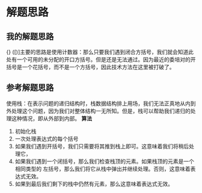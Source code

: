 # 解题思路

## 我的解题思路
[](){}
([)]主要的思路是使用计数器：那么只要我们遇到闭合方括号，我们就会知道此处有一个可用的未分配的开口方括号。但是还是无法通过。因为最近的委培对的开括号是一个花括号，而不是一个方括号，因此技术方法在这里被打破了。


## 参考解题思路
使用栈：在表示问题的递归结构时，栈数据结构排上用场，我们无法正真地从内到外处理这个问题，因为我们对整体结构一无所知。但是，栈可以帮助我们递归的处理这种情况，即从外部到内部。
**算法**
1. 初始化栈
2. 一次处理表达式的每个括号
3. 如果我们遇到开括号，我们只需要将其推到栈上即可。这意味着我们将稍后处理它，
4. 如果我们遇到一个闭括号，那么我们检查栈顶的元素。如果栈顶的元素是一个 相同类型的 左括号，那么我们将它从栈中弹出并继续处理。否则，这意味着表达式无效。
5. 如果到最后我们剩下的栈中仍然有元素，那么这意味着表达式无效。